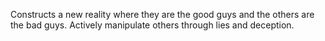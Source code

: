 Constructs a new reality where they are the good guys and the others are the bad guys.
Actively manipulate others through lies and deception. 